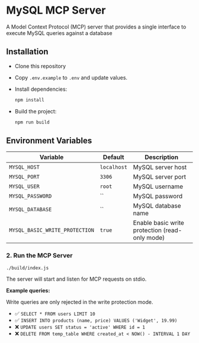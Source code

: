 # MySQL MCP Server

A Model Context Protocol (MCP) server that provides a single interface to execute MySQL queries against a database

## Installation

- Clone this repository
- Copy `.env.example` to `.env` and update values.
- Install dependencies:

   ```bash
   npm install
   ```

- Build the project:

   ```bash
   npm run build
   ```

## Environment Variables

| Variable | Default | Description |
|----------|---------|-------------|
| `MYSQL_HOST` | `localhost` | MySQL server host |
| `MYSQL_PORT` | `3306` | MySQL server port |
| `MYSQL_USER` | `root` | MySQL username |
| `MYSQL_PASSWORD` | `` | MySQL password |
| `MYSQL_DATABASE` | `` | MySQL database name |
| `MYSQL_BASIC_WRITE_PROTECTION` | `true` | Enable basic write protection (read-only mode) |

### 2. Run the MCP Server

```bash
./build/index.js
```

The server will start and listen for MCP requests on stdio.

**Example queries:**

Write queries are only rejected in the write protection mode.

- ✅ `SELECT * FROM users LIMIT 10`
- ✅ `INSERT INTO products (name, price) VALUES ('Widget', 19.99)`
- ❌ `UPDATE users SET status = 'active' WHERE id = 1`
- ❌ `DELETE FROM temp_table WHERE created_at < NOW() - INTERVAL 1 DAY`
